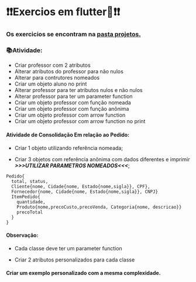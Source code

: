 # ❗❗Exercios em flutter🔵❗❗

### Os exercicios se encontram na [pasta projetos.](https://github.com/caduHD4/Mobile-IFPR/tree/main/Projetos/flutter_application_1/lib/classes)

### 📚Atividade:
* Criar professor com 2 atributos
* Alterar atributos do professor para não nulos
* Alterar para contrutores nomeados
* Criar um objeto aluno no print
* Alterar professor para ter atributos nulos e não nulos
* Alterar professor para ter um parameter function
* Criar um objeto professor com função nomeada
* Criar um objeto professor com função anônima
* Criar um objeto professor com arrow function
* Criar um objeto professor com arrow function no print

#### Atividade de Consolidação Em relação ao Pedido:
* Criar 1 objeto utilizando referência nomeada;
- Criar 3 objetos com referência anônima com dados diferentes e imprimir ___>>>UTILIZAR PARAMETROS NOMEADOS<<<___;

```
Pedido{
  total, status,
  Cliente{nome, Cidade{nome, Estado{nome,sigla}}, CPF}, 
  Fornecedor{nome, Cidade{nome, Estado{nome,sigla}}, CNPJ} 
  ItemPedido{
    quantidade,
    Produto{nome,precoCusto,precoVenda, Categoria{nome, descricao}}
    precoTotal
  }
}
```

#### Observação:
* Cada classe deve ter um parameter function 
- Criar 2 atributos personalizados para cada classe

#### Criar um exemplo personalizado com a mesma complexidade.


